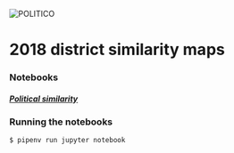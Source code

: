 ![POLITICO](https://rawgithub.com/The-Politico/src/master/images/logo/badge.png)


# 2018 district similarity maps

### Notebooks

##### [Political similarity](political_similarity.ipynb)

### Running the notebooks

```
$ pipenv run jupyter notebook
```
